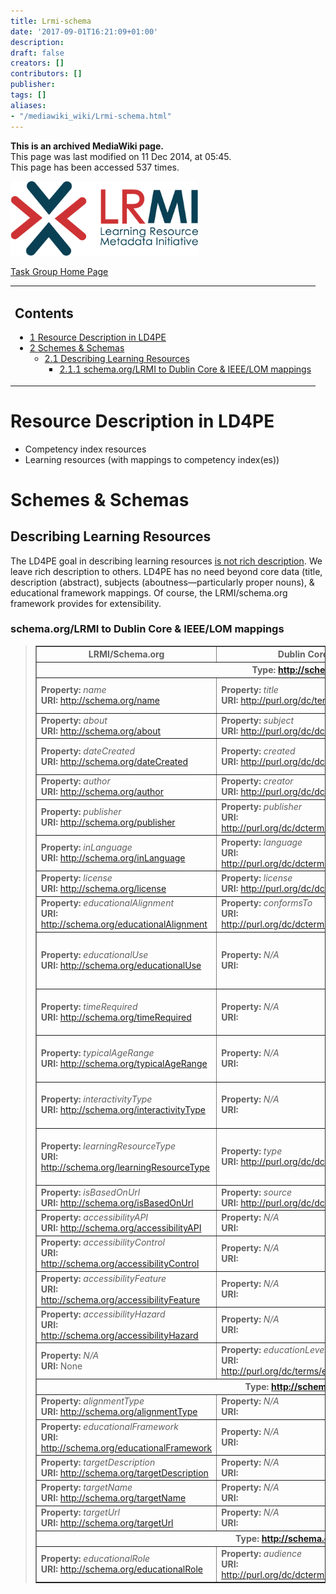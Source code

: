 ```yaml
---
title: Lrmi-schema
date: '2017-09-01T16:21:09+01:00'
description: 
draft: false
creators: []
contributors: []
publisher: 
tags: []
aliases:
- "/mediawiki_wiki/Lrmi-schema.html"
---
```


 **This is an archived MediaWiki page.**  
This page was last modified on 11 Dec 2014, at 05:45.  
This page has been accessed 537 times.

[<img alt="LRMI logo" src="/mediawiki_wiki/images/LRMI_400w.png" width="300" height="119">](/mediawiki_wiki/images/LRMI_400w.png)

[Task Group Home Page](/mediawiki_wiki/Pet/ld4pe.md)

<table id="toc" class="toc">
  <tr>
    <td>
      <div id="toctitle">
        <h2>Contents</h2>
      </div>
      <ul>
        <li class="toclevel-1 tocsection-1"><a href="#Resource_Description_in_LD4PE"><span class="tocnumber">1</span> <span class="toctext">Resource Description in LD4PE</span></a></li>
        <li class="toclevel-1 tocsection-2">
          <a href="#Schemes_.26_Schemas"><span class="tocnumber">2</span> <span class="toctext">Schemes &amp; Schemas</span></a>
          <ul>
            <li class="toclevel-2 tocsection-3">
              <a href="#Describing_Learning_Resources"><span class="tocnumber">2.1</span> <span class="toctext">Describing Learning Resources</span></a>
              <ul>
                <li class="toclevel-3 tocsection-4"><a href="#schema.org.2FLRMI_to_Dublin_Core_.26_IEEE.2FLOM_mappings"><span class="tocnumber">2.1.1</span> <span class="toctext">schema.org/LRMI to Dublin Core &amp; IEEE/LOM mappings</span></a></li>
              </ul>
            </li>
          </ul>
        </li>
      </ul>
    </td>
  </tr>
</table>

# Resource Description in LD4PE 

- Competency index resources
- Learning resources (with mappings to competency index(es))

# Schemes & Schemas 

## Describing Learning Resources 

The LD4PE goal in describing learning resources <u>is not rich description</u>. We leave rich description to others. LD4PE has no need beyond core data (title, description (abstract), subjects (aboutness—particularly proper nouns), & educational framework mappings. Of course, the LRMI/schema.org framework provides for extensibility.

### schema.org/LRMI to Dublin Core & IEEE/LOM mappings 
> <table border="1" cellpadding="5" width="85%">
> <tr>
> <th>LRMI/Schema.org</th>
> <th>Dublin Core</th>
> <th>GEM</th>
> <th>IEEE/LOM</th>
> </tr>
> <tr>
> <th colspan="4">Type: <a href="http://schema.org/CreativeWork" class="external free" rel="nofollow">http://schema.org/CreativeWork</a>
> </th>
> </tr>
> <tr>
> <td>
> <strong>Property:</strong> <em>name</em><br>
> <strong>URI:</strong> <a href="http://schema.org/name" class="external free" rel="nofollow">http://schema.org/name</a>
> </td>
> <td>
> <strong>Property:</strong> <em>title</em><br>
> <strong>URI:</strong> <a href="http://purl.org/dc/terms/title" class="external free" rel="nofollow">http://purl.org/dc/terms/title</a>
> </td>
> <td>
> <strong>Property:</strong> <em>title</em><br>
> <strong>URI:</strong> <a href="http://purl.org/dc/terms/title" class="external free" rel="nofollow">http://purl.org/dc/terms/title</a>
> </td>
> <td>
> <strong>Property:</strong> <em>Title</em><br>
> <strong>URI:</strong> None</td>
> </tr>
> <tr>
> <td>
> <strong>Property:</strong> <em>about</em><br>
> <strong>URI:</strong> <a href="http://schema.org/about" class="external free" rel="nofollow">http://schema.org/about</a>
> </td>
> <td>
> <strong>Property:</strong> <em>subject</em><br>
> <strong>URI:</strong> <a href="http://purl.org/dc/dcterms/subject" class="external free" rel="nofollow">http://purl.org/dc/dcterms/subject</a>
> </td>
> <td>
> <strong>Property:</strong> <em>subject</em><br>
> <strong>URI:</strong> <a href="http://purl.org/dc/dcterms/subject" class="external free" rel="nofollow">http://purl.org/dc/dcterms/subject</a>
> </td>
> <td>
> <strong>Property:</strong> <em> </em><br>
> <strong>URI:</strong>  </td>
> </tr>
> <tr>
> <td>
> <strong>Property:</strong> <em>dateCreated</em><br>
> <strong>URI:</strong> <a href="http://schema.org/dateCreated" class="external free" rel="nofollow">http://schema.org/dateCreated</a>
> </td>
> <td>
> <strong>Property:</strong> <em>created</em><br>
> <strong>URI:</strong> <a href="http://purl.org/dc/dcterms/created" class="external free" rel="nofollow">http://purl.org/dc/dcterms/created</a>
> </td>
> <td>
> <strong>Property:</strong> <em>created</em><br>
> <strong>URI:</strong> <a href="http://purl.org/dc/dcterms/created" class="external free" rel="nofollow">http://purl.org/dc/dcterms/created</a>
> </td>
> <td>
> <strong>Property:</strong> <em>Date</em><br>
> <strong>URI:</strong> None</td>
> </tr>
> <tr>
> <td>
> <strong>Property:</strong> <em>author</em><br>
> <strong>URI:</strong> <a href="http://schema.org/author" class="external free" rel="nofollow">http://schema.org/author</a>
> </td>
> <td>
> <strong>Property:</strong> <em>creator</em><br>
> <strong>URI:</strong> <a href="http://purl.org/dc/dcterms/creator" class="external free" rel="nofollow">http://purl.org/dc/dcterms/creator</a>
> </td>
> <td>
> <strong>Property:</strong> <em> </em><br>
> <strong>URI:</strong>  </td>
> <td>
> <strong>Property:</strong> <em> </em><br>
> <strong>URI:</strong>  </td>
> </tr>
> <tr>
> <td>
> <strong>Property:</strong> <em>publisher</em><br>
> <strong>URI:</strong> <a href="http://schema.org/publisher" class="external free" rel="nofollow">http://schema.org/publisher</a>
> </td>
> <td>
> <strong>Property:</strong> <em>publisher</em><br>
> <strong>URI:</strong> <a href="http://purl.org/dc/dcterms/pubisher" class="external free" rel="nofollow">http://purl.org/dc/dcterms/pubisher</a>
> </td>
> <td>
> <strong>Property:</strong> <em>publisher</em><br>
> <strong>URI:</strong> <a href="http://purl.org/dc/dcterms/pubisher" class="external free" rel="nofollow">http://purl.org/dc/dcterms/pubisher</a>
> </td>
> <td>
> <strong>Property:</strong> <em>Role</em><br>
> <strong>URI:</strong> None</td>
> </tr>
> <tr>
> <td>
> <strong>Property:</strong> <em>inLanguage</em><br>
> <strong>URI:</strong> <a href="http://schema.org/inLanguage" class="external free" rel="nofollow">http://schema.org/inLanguage</a>
> </td>
> <td>
> <strong>Property:</strong> <em>language</em><br>
> <strong>URI:</strong> <a href="http://purl.org/dc/dcterms/language" class="external free" rel="nofollow">http://purl.org/dc/dcterms/language</a>
> </td>
> <td>
> <strong>Property:</strong> <em> </em><br>
> <strong>URI:</strong>  </td>
> <td>
> <strong>Property:</strong> <em> </em><br>
> <strong>URI:</strong>  </td>
> </tr>
> <tr>
> <td>
> <strong>Property:</strong> <em>license</em><br>
> <strong>URI:</strong> <a href="http://schema.org/license" class="external free" rel="nofollow">http://schema.org/license</a>
> </td>
> <td>
> <strong>Property:</strong> <em>license</em><br>
> <strong>URI:</strong> <a href="http://purl.org/dc/dcterms/license" class="external free" rel="nofollow">http://purl.org/dc/dcterms/license</a>
> </td>
> <td>
> <strong>Property:</strong> <em> </em><br>
> <strong>URI:</strong>  </td>
> <td>
> <strong>Property:</strong> <em> </em><br>
> <strong>URI:</strong>  </td>
> </tr>
> <tr>
> <td>
> <strong>Property:</strong> <em>educationalAlignment</em><br>
> <strong>URI:</strong> <a href="http://schema.org/educationalAlignment" class="external free" rel="nofollow">http://schema.org/educationalAlignment</a>
> </td>
> <td>
> <strong>Property:</strong> <em>conformsTo</em><br>
> <strong>URI:</strong> <a href="http://purl.org/dc/dcterms/conformsTo" class="external free" rel="nofollow">http://purl.org/dc/dcterms/conformsTo</a>
> </td>
> <td>
> <strong>Property:</strong> <em>conformsTo</em><br>
> <strong>URI:</strong> <a href="http://purl.org/dc/dcterms/conformsTo" class="external free" rel="nofollow">http://purl.org/dc/dcterms/conformsTo</a>
> </td>
> <td>
> <strong>Property:</strong> <em> </em><br>
> <strong>URI:</strong>  </td>
> </tr>
> <tr>
> <td>
> <strong>Property:</strong> <em>educationalUse</em><br>
> <strong>URI:</strong> <a href="http://schema.org/educationalUse" class="external free" rel="nofollow">http://schema.org/educationalUse</a>
> </td>
> <td>
> <strong>Property:</strong> <em>N/A</em><br>
> <strong>URI:</strong> </td>
> <td>
> <strong>Property:</strong> <em>pedagogy</em><br>
> <strong>URI:</strong> <a href="http://purl.org/gem/qualifiers/pedagogy" class="external free" rel="nofollow">http://purl.org/gem/qualifiers/pedagogy</a>
> </td>
> <td>
> <strong>Property:</strong> <em>Purpose (Classification Category)</em><br>
> <strong>URI:</strong>  </td>
> </tr>
> <tr>
> <td>
> <strong>Property:</strong> <em>timeRequired</em><br>
> <strong>URI:</strong> <a href="http://schema.org/timeRequired" class="external free" rel="nofollow">http://schema.org/timeRequired</a>
> </td>
> <td>
> <strong>Property:</strong> <em>N/A</em><br>
> <strong>URI:</strong> </td>
> <td>
> <strong>Property:</strong> <em>duration</em><br>
> <strong>URI:</strong> <a href="http://purl.org/gem/qualifiers/duration" class="external free" rel="nofollow">http://purl.org/gem/qualifiers/duration</a>
> </td>
> <td>
> <strong>Property:</strong> <em>Typical Learning Time</em><br>
> <strong>URI:</strong> None</td>
> </tr>
> <tr>
> <td>
> <strong>Property:</strong> <em>typicalAgeRange</em><br>
> <strong>URI:</strong> <a href="http://schema.org/typicalAgeRange" class="external free" rel="nofollow">http://schema.org/typicalAgeRange</a>
> </td>
> <td>
> <strong>Property:</strong> <em>N/A</em><br>
> <strong>URI:</strong> </td>
> <td>
> <strong>Property:</strong> <em> </em><br>
> <strong>URI:</strong>  </td>
> <td>
> <strong>Property:</strong> <em>Typical Age Range</em><br>
> <strong>URI:</strong> None</td>
> </tr>
> <tr>
> <td>
> <strong>Property:</strong> <em>interactivityType</em><br>
> <strong>URI:</strong> <a href="http://schema.org/interactivityType" class="external free" rel="nofollow">http://schema.org/interactivityType</a>
> </td>
> <td>
> <strong>Property:</strong> <em>N/A</em><br>
> <strong>URI:</strong> </td>
> <td>
> <strong>Property:</strong> <em> </em><br>
> <strong>URI:</strong>  </td>
> <td>
> <strong>Property:</strong> <em>Interactivity Type</em><br>
> <strong>URI:</strong> None</td>
> </tr>
> <tr>
> <td>
> <strong>Property:</strong> <em>learningResourceType</em><br>
> <strong>URI:</strong> <a href="http://schema.org/learningResourceType" class="external free" rel="nofollow">http://schema.org/learningResourceType</a>
> </td>
> <td>
> <strong>Property:</strong> <em>type</em><br>
> <strong>URI:</strong> <a href="http://purl.org/dc/dcterms/type" class="external free" rel="nofollow">http://purl.org/dc/dcterms/type</a>
> </td>
> <td>
> <strong>Property:</strong> <em> </em><br>
> <strong>URI:</strong>  </td>
> <td>
> <strong>Property:</strong> <em>Learning Resource Type</em><br>
> <strong>URI:</strong> None</td>
> </tr>
> <tr>
> <td>
> <strong>Property:</strong> <em>isBasedOnUrl</em><br>
> <strong>URI:</strong> <a href="http://schema.org/isBasedOnUrl" class="external free" rel="nofollow">http://schema.org/isBasedOnUrl</a>
> </td>
> <td>
> <strong>Property:</strong> <em>source</em><br>
> <strong>URI:</strong> <a href="http://purl.org/dc/dcterms/source" class="external free" rel="nofollow">http://purl.org/dc/dcterms/source</a>
> </td>
> <td>
> <strong>Property:</strong> <em> </em><br>
> <strong>URI:</strong>  </td>
> <td>
> <strong>Property:</strong> <em> </em><br>
> <strong>URI:</strong>  </td>
> </tr>
> <tr>
> <td>
> <strong>Property:</strong> <em>accessibilityAPI</em><br>
> <strong>URI:</strong> <a href="http://schema.org/accessibilityAPI" class="external free" rel="nofollow">http://schema.org/accessibilityAPI</a>
> </td>
> <td>
> <strong>Property:</strong> <em>N/A</em><br>
> <strong>URI:</strong> </td>
> <td>
> <strong>Property:</strong> <em> </em><br>
> <strong>URI:</strong>  </td>
> <td>
> <strong>Property:</strong> <em> </em><br>
> <strong>URI:</strong>  </td>
> </tr>
> <tr>
> <td>
> <strong>Property:</strong> <em>accessibilityControl</em><br>
> <strong>URI:</strong> <a href="http://schema.org/accessibilityControl" class="external free" rel="nofollow">http://schema.org/accessibilityControl</a>
> </td>
> <td>
> <strong>Property:</strong> <em>N/A</em><br>
> <strong>URI:</strong> </td>
> <td>
> <strong>Property:</strong> <em> </em><br>
> <strong>URI:</strong>  </td>
> <td>
> <strong>Property:</strong> <em> </em><br>
> <strong>URI:</strong>  </td>
> </tr>
> <tr>
> <td>
> <strong>Property:</strong> <em>accessibilityFeature</em><br>
> <strong>URI:</strong> <a href="http://schema.org/accessibilityFeature" class="external free" rel="nofollow">http://schema.org/accessibilityFeature</a>
> </td>
> <td>
> <strong>Property:</strong> <em>N/A</em><br>
> <strong>URI:</strong> </td>
> <td>
> <strong>Property:</strong> <em> </em><br>
> <strong>URI:</strong>  </td>
> <td>
> <strong>Property:</strong> <em> </em><br>
> <strong>URI:</strong>  </td>
> </tr>
> <tr>
> <td>
> <strong>Property:</strong> <em>accessibilityHazard</em><br>
> <strong>URI:</strong> <a href="http://schema.org/accessibilityHazard" class="external free" rel="nofollow">http://schema.org/accessibilityHazard</a>
> </td>
> <td>
> <strong>Property:</strong> <em>N/A</em><br>
> <strong>URI:</strong> </td>
> <td>
> <strong>Property:</strong> <em> </em><br>
> <strong>URI:</strong>  </td>
> <td>
> <strong>Property:</strong> <em> </em><br>
> <strong>URI:</strong>  </td>
> </tr>
> <tr>
> <td>
> <strong>Property:</strong> <em>N/A</em><br>
> <strong>URI:</strong> None</td>
> <td>
> <strong>Property:</strong> <em>educationLevel</em><br>
> <strong>URI:</strong> <a href="http://purl.org/dc/terms/educationLevel" class="external free" rel="nofollow">http://purl.org/dc/terms/educationLevel</a>
> </td>
> <td>
> <strong>Property:</strong> <em>educationLevel</em><br>
> <strong>URI:</strong> <a href="http://purl.org/dc/terms/educationLevel" class="external free" rel="nofollow">http://purl.org/dc/terms/educationLevel</a>
> </td>
> <td>
> <strong>Property:</strong> <em> </em><br>
> <strong>URI:</strong> None</td>
> </tr>
> <tr>
> <th colspan="4">Type: <a href="http://schema.org/AlignmentObject" class="external free" rel="nofollow">http://schema.org/AlignmentObject</a>
> </th>
> </tr>
> <tr>
> <td>
> <strong>Property:</strong> <em>alignmentType</em><br>
> <strong>URI:</strong> <a href="http://schema.org/alignmentType" class="external free" rel="nofollow">http://schema.org/alignmentType</a>
> </td>
> <td>
> <strong>Property:</strong> <em>N/A</em><br>
> <strong>URI:</strong> </td>
> <td>
> <strong>Property:</strong> <em> </em><br>
> <strong>URI:</strong>  </td>
> <td>
> <strong>Property:</strong> <em> </em><br>
> <strong>URI:</strong>  </td>
> </tr>
> <tr>
> <td>
> <strong>Property:</strong> <em>educationalFramework</em><br>
> <strong>URI:</strong> <a href="http://schema.org/educationalFramework" class="external free" rel="nofollow">http://schema.org/educationalFramework</a>
> </td>
> <td>
> <strong>Property:</strong> <em>N/A</em><br>
> <strong>URI:</strong> </td>
> <td>
> <strong>Property:</strong> <em> </em><br>
> <strong>URI:</strong>  </td>
> <td>
> <strong>Property:</strong> <em> </em><br>
> <strong>URI:</strong>  </td>
> </tr>
> <tr>
> <td>
> <strong>Property:</strong> <em>targetDescription</em><br>
> <strong>URI:</strong> <a href="http://schema.org/targetDescription" class="external free" rel="nofollow">http://schema.org/targetDescription</a>
> </td>
> <td>
> <strong>Property:</strong> <em>N/A</em><br>
> <strong>URI:</strong> </td>
> <td>
> <strong>Property:</strong> <em> </em><br>
> <strong>URI:</strong>  </td>
> <td>
> <strong>Property:</strong> <em> </em><br>
> <strong>URI:</strong>  </td>
> </tr>
> <tr>
> <td>
> <strong>Property:</strong> <em>targetName</em><br>
> <strong>URI:</strong> <a href="http://schema.org/targetName" class="external free" rel="nofollow">http://schema.org/targetName</a>
> </td>
> <td>
> <strong>Property:</strong> <em>N/A</em><br>
> <strong>URI:</strong> </td>
> <td>
> <strong>Property:</strong> <em> </em><br>
> <strong>URI:</strong>  </td>
> <td>
> <strong>Property:</strong> <em> </em><br>
> <strong>URI:</strong>  </td>
> </tr>
> <tr>
> <td>
> <strong>Property:</strong> <em>targetUrl</em><br>
> <strong>URI:</strong> <a href="http://schema.org/targetUrl" class="external free" rel="nofollow">http://schema.org/targetUrl</a>
> </td>
> <td>
> <strong>Property:</strong> <em>N/A</em><br>
> <strong>URI:</strong> </td>
> <td>
> <strong>Property:</strong> <em> </em><br>
> <strong>URI:</strong>  </td>
> <td>
> <strong>Property:</strong> <em> </em><br>
> <strong>URI:</strong>  </td>
> </tr>
> <tr>
> <th colspan="4">Type: <a href="http://schema.org/EducationalAudience" class="external free" rel="nofollow">http://schema.org/EducationalAudience</a>
> </th>
> </tr>
> <tr>
> <td>
> <strong>Property:</strong> <em>educationalRole</em><br>
> <strong>URI:</strong> <a href="http://schema.org/educationalRole" class="external free" rel="nofollow">http://schema.org/educationalRole</a>
> </td>
> <td>
> <strong>Property:</strong> <em>audience</em><br>
> <strong>URI:</strong> <a href="http://purl.org/dc/dcterms/audience" class="external free" rel="nofollow">http://purl.org/dc/dcterms/audience</a>
> </td>
> <td>
> <strong>Property:</strong> <em> </em><br>
> <strong>URI:</strong>  </td>
> <td>
> <strong>Property:</strong> <em> </em><br>
> <strong>URI:</strong>  </td>
> </tr>
> </table>


